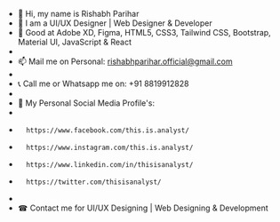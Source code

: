 - 👋 Hi, my name is Rishabh Parihar
- 👀 I am a UI/UX Designer | Web Designer & Developer
- 🌱 Good at Adobe XD, Figma, HTML5, CSS3, Tailwind CSS, Bootstrap, Material UI, JavaScript & React
-
- 📫 Mail me on Personal: rishabhparihar.official@gmail.com
-
- 📞 Call me or Whatsapp me on: +91 8819912828
-
- 🔎 My Personal Social Media Profile's:
-
-       https://www.facebook.com/this.is.analyst/
-       https://www.instagram.com/this.is.analyst/
-       https://www.linkedin.com/in/thisisanalyst/
-       https://twitter.com/thisisanalyst/
-
- ☎ Contact me for UI/UX Designing | Web Designing & Development

<!---thisisanalyst/thisisanalyst is a ✨ special ✨ repository because its `README.md` (this file) appears on your GitHub profile.
You can click the Preview link to take a look at your changes.--->
